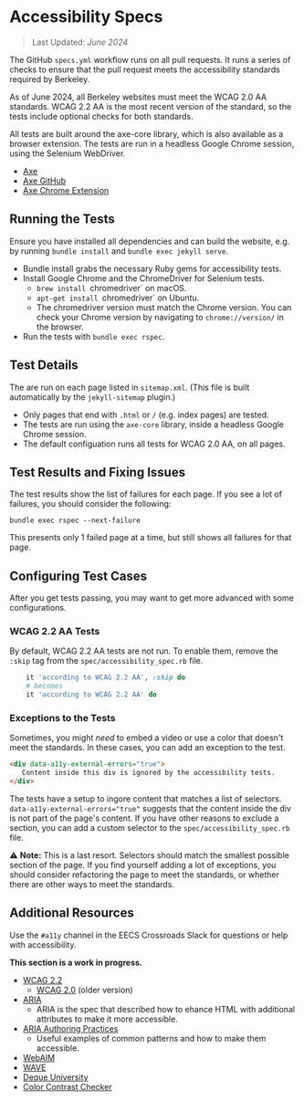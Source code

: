 # Accessibility Specs

> Last Updated: _June 2024_

The GitHub `specs.yml` workflow runs on all pull requests. It runs a series of checks to ensure that the pull request meets the accessibility standards required by Berkeley.

As of June 2024, all Berkeley websites must meet the WCAG 2.0 AA standards. WCAG 2.2 AA is the most recent version of the standard, so the tests include optional checks for both standards.

All tests are built around the axe-core library, which is also available as a browser extension. The tests are run in a headless Google Chrome session, using the Selenium WebDriver.

* [Axe ](https://www.deque.com/axe/)
* [Axe GitHub](https://www.github.com/dequelabs/axe-core)
* [Axe Chrome Extension](https://www.deque.com/axe/devtools/)

## Running the Tests

Ensure you have installed all dependencies and can build the website, e.g. by running `bundle install` and `bundle exec jekyll serve`.

* Bundle install grabs the necessary Ruby gems for accessibility tests.
* Install Google Chrome and the ChromeDriver for Selenium tests.
  * `brew install `chromedriver` on macOS.
  * `apt-get install `chromedriver` on Ubuntu.
  * The chromedriver version must match the Chrome version. You can check your Chrome version by navigating to `chrome://version/` in the browser.
* Run the tests with `bundle exec rspec`.

## Test Details

The are run on each page listed in `sitemap.xml`. (This file is built automatically by the `jekyll-sitemap` plugin.)

* Only pages that end with `.html` or `/` (e.g. index pages) are tested.
* The tests are run using the `axe-core` library, inside a headless Google Chrome session.
* The default configuation runs all tests for WCAG 2.0 AA, on all pages.

## Test Results and Fixing Issues

The test results show the list of failures for each page. If you see a lot of failures, you should consider the following:

```
bundle exec rspec --next-failure
```

This presents only 1 failed page at a time, but still shows all failures for that page.

## Configuring Test Cases

After you get tests passing, you may want to get more advanced with some configurations.

### WCAG 2.2 AA Tests

By default, WCAG 2.2 AA tests are not run. To enable them, remove the `:skip` tag from the `spec/accessibility_spec.rb` file.

```ruby
    it 'according to WCAG 2.2 AA', :skip do
    # becomes
    it 'according to WCAG 2.2 AA' do
```

### Exceptions to the Tests

Sometimes, you might _need_ to embed a video or use a color that doesn't meet the standards. In these cases, you can add an exception to the test.

```html
<div data-a11y-external-errors="true">
   Content inside this div is ignored by the accessibility tests.
</div>
```

The tests have a setup to ingore content that matches a list of selectors.
`data-a11y-external-errors="true"` suggests that the content inside the div is not part of the page's content. If you have other reasons to exclude a section, you can add a custom selector to the `spec/accessibility_spec.rb` file.

:warning: **Note:** This is a last resort. Selectors should match the smallest possible section of the page. If you find yourself adding a lot of exceptions, you should consider refactoring the page to meet the standards, or whether there are other ways to meet the standards.

## Additional Resources

Use the `#a11y` channel in the EECS Crossroads Slack for questions or help with accessibility.

**This section is a work in progress.**

* [WCAG 2.2](https://www.w3.org/TR/WCAG22/)
  * [WCAG 2.0](https://www.w3.org/TR/WCAG20/) (older version)
* [ARIA](https://www.w3.org/TR/wai-aria/)
  * ARIA is the spec that described how to ehance HTML with additional attributes to make it more accessible.
* [ARIA Authoring Practices](https://www.w3.org/TR/wai-aria-practices-1.1/)
  * Useful examples of common patterns and how to make them accessible.
* [WebAIM](https://webaim.org/)
* [WAVE](https://wave.webaim.org/)
* [Deque University](https://dequeuniversity.com/)
* [Color Contrast Checker](https://webaim.org/resources/contrastchecker/)
